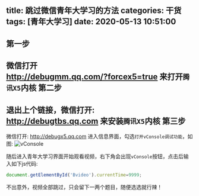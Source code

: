 title: 跳过微信青年大学习的方法
categories: 干货
tags: [青年大学习]
date: 2020-05-13 10:51:00
---
第一步
---
微信打开  
http://debugmm.qq.com/?forcex5=true
来打开`腾讯X5`内核
第二步
---
退出上个链接，微信打开:  
http://debugtbs.qq.com
来安装`腾讯X5`内核
第三步
---
微信打开:
http://debugx5.qq.com
进入信息界面，勾选`打开vConsole调试功能`，如图:
![vConsole](https://img.johnsonran.cn/qndxx/vconsole.jpg)

随后进入青年大学习界面开始观看视频，右下角会出现`vConsole`按钮，点击后输入如下js代码:
```JavaScript
document.getElementById('Bvideo').currentTime=9999;
```
不出意外，视频全部跳过，只会留下一两个题目，随便选选就行辣！